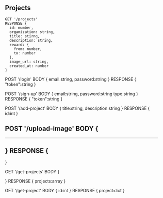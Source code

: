 ## Projects
```
GET '/projects'
RESPONSE {
  id: number,
  organization: string,
  title: stirng,
  description: string,
  reward: {
    from: number,
    to: number
  },
  image_url: string,
  created_at: number
}
```

POST '/login'
BODY {
  email:string,
  password:string
}
RESPONSE {
  "token":string
}


POST '/sign-up'
BODY {
  email:string,
  password:string
  type:string
}
RESPONSE {
  "token":string
}

POST '/add-project'
BODY {
  title:string,
  description:string
}
RESPONSE {
  id:int
}

POST '/upload-image'
BODY {
  ------------
  ------------
}
RESPONSE {
  ---------
}

GET '/get-projects'
BODY {

}
RESPONSE {
  projects:array
}

GET '/get-project'
BODY {
  id:int
}
RESPONSE {
  project:dict
}




